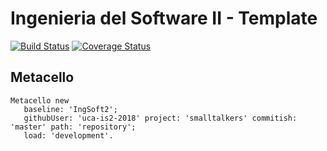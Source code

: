 # Ingenieria del Software II - Template

[![Build Status](https://travis-ci.org/uca-is2-2018/smalltalkers.svg?branch=master)](https://travis-ci.org/uca-is2-2018/smalltalkers)
[![Coverage Status](https://coveralls.io/repos/github/uca-is2-2018/smalltalkers/badge.svg?branch=master)](https://coveralls.io/github/uca-is2-2018/smalltalkers?branch=master)

## Metacello

```smalltalk
Metacello new
   baseline: 'IngSoft2';
   githubUser: 'uca-is2-2018' project: 'smalltalkers' commitish: 'master' path: 'repository';
   load: 'development'.
```
